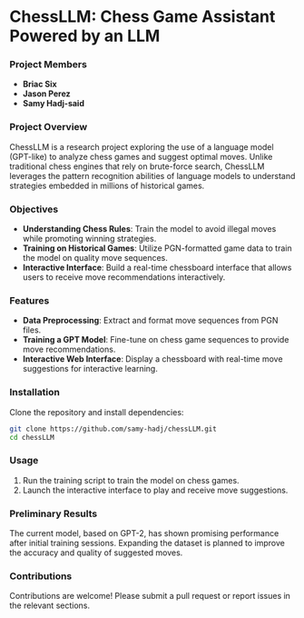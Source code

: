 # ChessLLM: Chess Game Assistant Powered by an LLM

### Project Members
- **Briac Six**
- **Jason Perez**
- **Samy Hadj-said**

### Project Overview
ChessLLM is a research project exploring the use of a language model (GPT-like) to analyze chess games and suggest optimal moves. Unlike traditional chess engines that rely on brute-force search, ChessLLM leverages the pattern recognition abilities of language models to understand strategies embedded in millions of historical games.

### Objectives
- **Understanding Chess Rules**: Train the model to avoid illegal moves while promoting winning strategies.
- **Training on Historical Games**: Utilize PGN-formatted game data to train the model on quality move sequences.
- **Interactive Interface**: Build a real-time chessboard interface that allows users to receive move recommendations interactively.

### Features
- **Data Preprocessing**: Extract and format move sequences from PGN files.
- **Training a GPT Model**: Fine-tune on chess game sequences to provide move recommendations.
- **Interactive Web Interface**: Display a chessboard with real-time move suggestions for interactive learning.

### Installation
Clone the repository and install dependencies:
```bash
git clone https://github.com/samy-hadj/chessLLM.git
cd chessLLM
```

### Usage
1. Run the training script to train the model on chess games.
2. Launch the interactive interface to play and receive move suggestions.

### Preliminary Results
The current model, based on GPT-2, has shown promising performance after initial training sessions. Expanding the dataset is planned to improve the accuracy and quality of suggested moves.

### Contributions
Contributions are welcome! Please submit a pull request or report issues in the relevant sections.